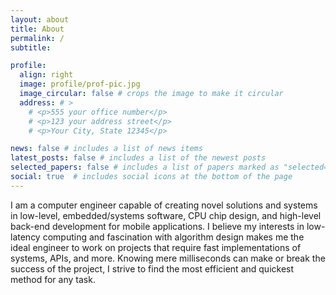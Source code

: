 ```yaml
---
layout: about
title: About
permalink: /
subtitle: 

profile:
  align: right
  image: profile/prof-pic.jpg
  image_circular: false # crops the image to make it circular
  address: # >
    # <p>555 your office number</p>
    # <p>123 your address street</p>
    # <p>Your City, State 12345</p>

news: false # includes a list of news items
latest_posts: false # includes a list of the newest posts
selected_papers: false # includes a list of papers marked as "selected={true}"
social: true  # includes social icons at the bottom of the page
---
```

<!---
Write your biography here. Tell the world about yourself. Link to your favorite [subreddit](http://reddit.com). You can put a picture in, too. The code is already in, just name your picture `prof_pic.jpg` and put it in the `img/` folder.

Put your address / P.O. box / other info right below your picture. You can also disable any of these elements by editing `profile` property of the YAML header of your `_pages/about.md`. Edit `_bibliography/papers.bib` and Jekyll will render your [publications page](/al-folio/publications/) automatically.

Link to your social media connections, too. This theme is set up to use [Font Awesome icons](http://fortawesome.github.io/Font-Awesome/) and [Academicons](https://jpswalsh.github.io/academicons/), like the ones below. Add your Facebook, Twitter, LinkedIn, Google Scholar, or just disable all of them.
--->


I am a computer engineer capable of creating novel solutions and
systems in low-level, embedded/systems software, CPU chip design, and high-level
back-end development for mobile applications. I believe my interests in low-latency
computing and fascination with algorithm design makes me the ideal engineer
to work on projects that require fast implementations of systems, APIs, and
more. Knowing mere milliseconds can make or break the success of the
project, I strive to find the most efficient and quickest method for any task. 
